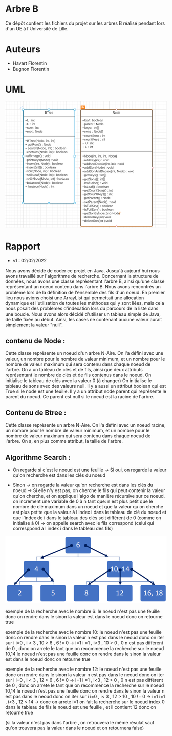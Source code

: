 # Arbre B

Ce dépôt contient les fichiers du projet sur les arbres B réalisé pendant lors d'un UE à l'Université de Lille.

# Auteurs

- Havart Florentin
- Bugnon Florentin
  
# UML

![alt text](img/UML.png)

# Rapport

- v1 : 02/02/2022

Nous avons décidé de coder ce projet en Java.
Jusqu'à aujourd'hui nous avons travaillé sur l'algorithme de recherche. Concernant la structure de données, nous avons une classe représentant l'arbre B, ainsi qu'une classe représentant un noeud contenu dans l'arbre B.
Nous avons rencontrés un problème lors de la définition de l'ensemble des fils d'un noeud. En premier lieu nous avions choisi une ArrayList qui permettait une allocation dynamique et l'utilisation de toutes les méthodes qui y sont liées, mais cela nous posait des problèmes d'indexation lors du parcours de la liste dans une boucle. Nous avons alors décidé d'utiliser un tableau simple de Java, de taille fixée au début. Ainsi, les cases ne contenant aucune valeur aurait simplement la valeur "null".

## contenu de Node :
Cette classe représente un noeud d'un arbre N-Aire. On l'a défini avec une valeur, un nombre pour le nombre de valeur minimum, et un nombre pour le nombre de valeur maximum qui sera contenu dans chaque noeud de l'arbre.
On a un tableau de clés et de fils, ainsi que deux attributs représentant le nombre de clés et de fils contenus dans le noeud. On initialise le tableau de clés avec la valeur 0 (à changer)
On initialise le tableau de sons avec des valeurs null.
Il y a aussi un attribut boolean qui est True si le node est une feuille. Il y a un attribut node parent qui représente le parent du noeud. Ce parent est null si le noeud est la racine de l'arbre.

## Contenu de Btree :

Cette classe représente un arbre N-Aire. On l'a défini avec un noeud racine, un nombre pour le nombre de valeur minimum, et un nombre pour le nombre de valeur maximum qui sera contenu dans chaque noeud de l'arbre.
On a, en plus comme attribut, la taille de l'arbre.  

## Algorithme Search :

- On regarde si c'est le noeud est une feuille
  -> Si oui, on regarde la valeur qu'on recherche est dans les clés du noeud

- Sinon
  -> on regarde la valeur qu'on recherche est dans les clés du noeud
  -> Si elle n'y est pas, on cherche le fils qui peut contenir la valeur qu'on cherche, et on applique l'algo de manière récursive sur ce noeud.
	on increment une variable de 0 à n tant que:
			 n est plus petit que le nombre de clé maximum dans un noeud
			 et que la valeur qu on cherche est plus petite que la valeur à l index i dans le tableau de clé du noeud
			 et que l'index de i dans le tableau des clés soit différent de 0 (comme on initialise à 0) 
				  -> on appelle search avec le fils correspond (celui qui corresppond à l index i dans le tableau des fils)

	


![alt text](img/imgarbre.png)


exemple de la recherche avec le nombre 6:
	le noeud n'est pas une feuille donc on rendre dans le sinon
	la valeur est dans le noeud donc on retourne true

exemple de la recherche avec le nombre 10:
	le noeud n'est pas une feuille donc on rendre dans le sinon
	la valeur n est pas dans le neoud donc on iter sur i 
  		i=0 , i < 3 ,  10 > 6 , 6 != 0 -> i=1
		i =1 , i<3 , 10 > 0 , 0 n est pas différent de 0 , donc on arrete le tant que
		on recommence  la recherche sur le noeud 10,14
			le noeud n'est pas une feuille donc on rendre dans le sinon
			la valeur est dans le noeud donc on retourne true	
		
exemple de la recherche avec le nombre 12:
	le noeud n'est pas une feuille donc on rendre dans le sinon
	la valeur n est pas dans le neoud donc on iter sur i 
  		i=0 , i < 3 ,  12 > 6 , 6 != 0 -> i=1
		i =1 , i<3 , 12 > 0 , 0 n est pas différent de 0 , donc on arrete le tant que
		on recommence  la recherche sur le noeud 10,14
			le noeud n'est pas une feuille donc on rendre dans le sinon
			la valeur n est pas dans le neoud donc on iter sur i 
			i=0 , i< 3 , 12 > 10 ,  10 != 0  -> i=1
			i=1 , i<3 , 12 < 14 -> donc on arrete i=1
				on fait la recherche sur le noeud index 0 dans le tableau de fils 
				le noeud est une feuille , et il contient 12 donc on retourne true

(si la valeur n'est pas dans l'arbre , on retrouvera le même résulat sauf qu'on trouvera pas la valeur dans le noeud et on retournera false)





